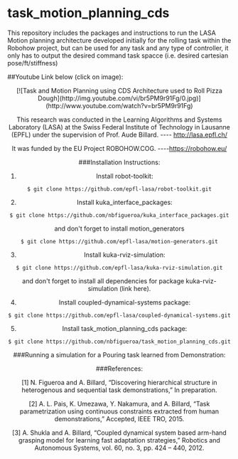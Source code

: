 # task_motion_planning_cds
This repository includes the packages and instructions to run the LASA Motion planning architecture developed initially for the rolling task within the Robohow project, but can be used for any task and any type of controller, it only has to output the desired command task spacce (i.e. desired cartesian pose/ft/stiffness)

##Youtube Link below (click on image):
<div style="text-align:center">
[![Task and Motion Planning using CDS Architecture used to Roll Pizza Dough](http://img.youtube.com/vi/br5PM9r91Fg/0.jpg)](http://www.youtube.com/watch?v=br5PM9r91Fg)

This research was conducted in the Learning Algorithms and Systems Laboratory (LASA) at the Swiss Federal Institute of Technology in Lausanne (EPFL) under the supervision of Prof. Aude Billard.  ---- http://lasa.epfl.ch/

It was funded by the EU Project ROBOHOW.COG. ----https://robohow.eu/

###Installation Instructions:

1. Install robot-toolkit:
```
$ git clone https://github.com/epfl-lasa/robot-toolkit.git
```

2. Install kuka_interface_packages:
```
$ git clone https://github.com/nbfigueroa/kuka_interface_packages.git
```
and don't forget to install motion_generators 
```
$ git clone https://github.com/epfl-lasa/motion-generators.git
```

3. Install kuka-rviz-simulation:
```
$ git clone https://github.com/epfl-lasa/kuka-rviz-simulation.git
```
and don't forget to install all dependencies for package kuka-rviz-simulation (link here).

4. Install coupled-dynamical-systems package:

```
$ git clone https://github.com/epfl-lasa/coupled-dynamical-systems.git
```

5. Install task_motion_planning_cds package:

```
$ git clone https://github.com/nbfigueroa/task_motion_planning_cds.git
```

###Running a simulation for a Pouring task learned from Demonstration:


###References:

[1] N. Figueroa and A. Billard, “Discovering hierarchical structure in heterogenous and sequential task demonstrations,” In preparation.

[2] A. L. Pais, K. Umezawa, Y. Nakamura, and A. Billard, “Task parametrization using continuous constraints extracted from human demonstrations,” Accepted, IEEE TRO, 2015.

[3] A. Shukla and A. Billard, “Coupled dynamical system based arm-hand grasping model for learning fast adaptation strategies,” Robotics and Autonomous Systems, vol. 60, no. 3, pp. 424 – 440, 2012.
